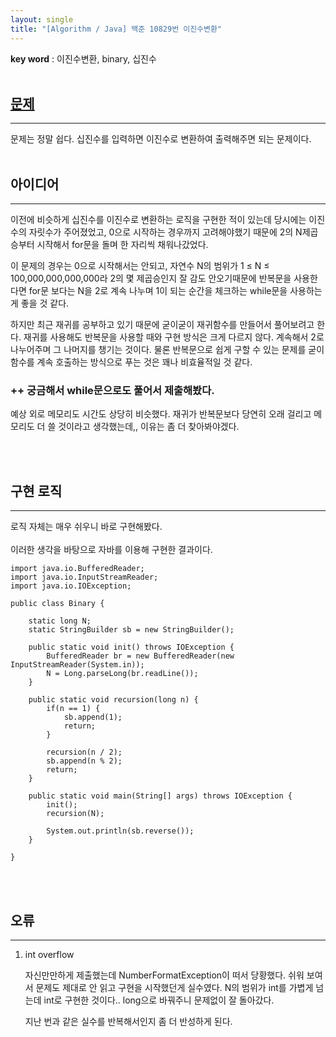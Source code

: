 ```yaml
---
layout: single
title: "[Algorithm / Java] 백준 10829번 이진수변환"
---
```


**key word** : 이진수변환, binary, 십진수
<br><br>

## [문제](https://www.acmicpc.net/problem/10829)

---

문제는 정말 쉽다. 십진수를 입력하면 이진수로 변환하여 출력해주면 되는 문제이다.
<br><br>

## 아이디어

---

이전에 비슷하게 십진수를 이진수로 변환하는 로직을 구현한 적이 있는데 당시에는 이진수의 자릿수가 주어졌었고, 0으로 시작하는 경우까지 고려해야했기 때문에 2의 N제곱승부터 시작해서 for문을 돌며 한 자리씩 채워나갔었다.

이 문제의 경우는 0으로 시작해서는 안되고, 자연수 N의 범위가 1 ≤ N ≤ 100,000,000,000,000라 2의 몇 제곱승인지 잘 감도 안오기때문에 반복문을 사용한다면 for문 보다는 N을 2로 계속 나누며 1이 되는 순간을 체크하는 while문을 사용하는 게 좋을 것 같다.

하지만 최근 재귀를 공부하고 있기 때문에 굳이굳이 재귀함수를 만들어서 풀어보려고 한다. 재귀를 사용해도 반복문을 사용할 때와 구현 방식은 크게 다르지 않다. 계속해서 2로 나누어주며 그 나머지를 챙기는 것이다. 물론 반복문으로 쉽게 구할 수 있는 문제를 굳이 함수를 계속 호출하는 방식으로 푸는 것은 꽤나 비효율적일 것 같다.

### ++ 궁금해서 while문으로도 풀어서 제출해봤다.

예상 외로 메모리도 시간도 상당히 비슷했다. 재귀가 반복문보다 당연히 오래 걸리고 메모리도 더 쓸 것이라고 생각했는데,, 이유는 좀 더 찾아봐야겠다.

<br><br>

## 구현 로직

---

로직 자체는 매우 쉬우니 바로 구현해봤다.
<br><br>
이러한 생각을 바탕으로 자바를 이용해 구현한 결과이다.

```
import java.io.BufferedReader;
import java.io.InputStreamReader;
import java.io.IOException;

public class Binary {

	static long N;
	static StringBuilder sb = new StringBuilder();

	public static void init() throws IOException {
		BufferedReader br = new BufferedReader(new InputStreamReader(System.in));
		N = Long.parseLong(br.readLine());
	}

	public static void recursion(long n) {
		if(n == 1) {
			sb.append(1);
			return;
		}

		recursion(n / 2);
		sb.append(n % 2);
		return;
	}

	public static void main(String[] args) throws IOException {
		init();
		recursion(N);

		System.out.println(sb.reverse());
	}

}
```

<br><br>

## 오류

---

1. int overflow

   자신만만하게 제출했는데 NumberFormatException이 떠서 당황했다. 쉬워 보여서 문제도 제대로 안 읽고 구현을 시작했던게 실수였다. N의 범위가 int를 가볍게 넘는데 int로 구현한 것이다.. long으로 바꿔주니 문제없이 잘 돌아갔다.

   지난 번과 같은 실수를 반복해서인지 좀 더 반성하게 된다.
